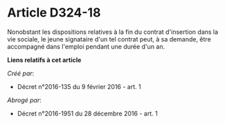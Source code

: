 # Article D324-18

Nonobstant les dispositions relatives à la fin du contrat d'insertion dans la vie sociale, le jeune signataire d'un tel
contrat peut, à sa demande, être accompagné dans l'emploi pendant une durée d'un an.

**Liens relatifs à cet article**

_Créé par_:

  - Décret n°2016-135 du 9 février 2016 - art. 1

_Abrogé par_:

  - Décret n°2016-1951 du 28 décembre 2016 - art. 1
